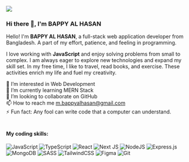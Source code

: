 ![](https://drive.google.com/drive-viewer/AKGpihaoySpm8Ls80hpy2dT-lydI5hWRQXLM-jHnPZ9Zdhr5F22RHpMGGZZCAU1iTi7DwfE9ZbehezsaEnzOC0rqdvPfRyyawpgnyZk=w1920-h945-rw-v1)

### Hi there 👋, I'm BAPPY AL HASAN

Hello! I'm **BAPPY AL HASAN**, a full-stack web application developer from Bangladesh. A part of my effort, patience, and feeling in programming.
<br/>

I love working with **JavaScript** and enjoy solving problems from small to complex. I am always eager to explore new technologies and expand my skill set. In my free time, I like to travel, read books, and exercise. These activities enrich my life and fuel my creativity.

👀 I’m interested in Web Development <br>
🌱 I’m currently learning MERN Stack <br>
💞️ I’m looking to collaborate on GitHub <br>
📫 How to reach me m.bappyalhasan@gmail.com <br>
⚡ Fun fact: Any fool can write code that a computer can understand. <br><br>

#### My coding skills:
![JavaScript](https://img.shields.io/badge/javascript-%23323330.svg?style=for-the-badge&logo=javascript&logoColor=%23F7DF1E) ![TypeScript](https://img.shields.io/badge/typescript-%23007ACC.svg?style=for-the-badge&logo=typescript&logoColor=white) ![React](https://img.shields.io/badge/react-%2320232a.svg?style=for-the-badge&logo=react&logoColor=%2361DAFB) ![Next JS](https://img.shields.io/badge/Next-black?style=for-the-badge&logo=next.js&logoColor=white) ![NodeJS](https://img.shields.io/badge/node.js-6DA55F?style=for-the-badge&logo=node.js&logoColor=white) ![Express.js](https://img.shields.io/badge/express.js-%23404d59.svg?style=for-the-badge&logo=express&logoColor=%2361DAFB) ![MongoDB](https://img.shields.io/badge/MongoDB-%234ea94b.svg?style=for-the-badge&logo=mongodb&logoColor=white) ![SASS](https://img.shields.io/badge/SASS-hotpink.svg?style=for-the-badge&logo=SASS&logoColor=white) ![TailwindCSS](https://img.shields.io/badge/tailwindcss-%2338B2AC.svg?style=for-the-badge&logo=tailwind-css&logoColor=white) ![Figma](https://img.shields.io/badge/figma-%23F24E1E.svg?style=for-the-badge&logo=figma&logoColor=white) ![Git](https://img.shields.io/badge/git-%23F05033.svg?style=for-the-badge&logo=git&logoColor=white)
